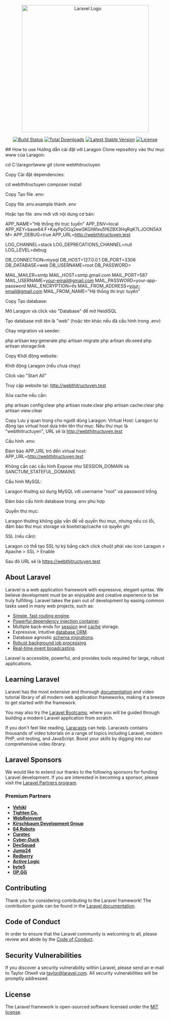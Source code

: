 <p align="center"><a href="https://laravel.com" target="_blank"><img src="https://raw.githubusercontent.com/laravel/art/master/logo-lockup/5%20SVG/2%20CMYK/1%20Full%20Color/laravel-logolockup-cmyk-red.svg" width="400" alt="Laravel Logo"></a></p>

<p align="center">
<a href="https://github.com/laravel/framework/actions"><img src="https://github.com/laravel/framework/workflows/tests/badge.svg" alt="Build Status"></a>
<a href="https://packagist.org/packages/laravel/framework"><img src="https://img.shields.io/packagist/dt/laravel/framework" alt="Total Downloads"></a>
<a href="https://packagist.org/packages/laravel/framework"><img src="https://img.shields.io/packagist/v/laravel/framework" alt="Latest Stable Version"></a>
<a href="https://packagist.org/packages/laravel/framework"><img src="https://img.shields.io/packagist/l/laravel/framework" alt="License"></a>
</p>
## How to use 
Hướng dẫn cài đặt với Laragon
Clone repository vào thư mục www của Laragon:

cd C:\laragon\www
git clone <repository-url> webthitructuyen

Copy
Cài đặt dependencies:

cd webthitructuyen
composer install

Copy
Tạo file .env:

Copy file .env.example thành .env

Hoặc tạo file .env mới với nội dung cơ bản:

APP_NAME="Hệ thống thi trực tuyến"
APP_ENV=local
APP_KEY=base64:F+KayPpOOq2ewSKGlWlxu5f6ZBX3HqRqK7LJOON5AXM=
APP_DEBUG=true
APP_URL=http://webthitructuyen.test

LOG_CHANNEL=stack
LOG_DEPRECATIONS_CHANNEL=null
LOG_LEVEL=debug

DB_CONNECTION=mysql
DB_HOST=127.0.0.1
DB_PORT=3306
DB_DATABASE=web
DB_USERNAME=root
DB_PASSWORD=

MAIL_MAILER=smtp
MAIL_HOST=smtp.gmail.com
MAIL_PORT=587
MAIL_USERNAME=your-email@gmail.com
MAIL_PASSWORD=your-app-password
MAIL_ENCRYPTION=tls
MAIL_FROM_ADDRESS=your-email@gmail.com
MAIL_FROM_NAME="Hệ thống thi trực tuyến"


Copy
Tạo database:

Mở Laragon và click vào "Database" để mở HeidiSQL

Tạo database mới tên là "web" (hoặc tên khác nếu đã cấu hình trong .env)

Chạy migration và seeder:

php artisan key:generate
php artisan migrate
php artisan db:seed
php artisan storage:link

Copy
Khởi động website:

Khởi động Laragon (nếu chưa chạy)

Click vào "Start All"

Truy cập website tại: http://webthitructuyen.test

Xóa cache nếu cần:

php artisan config:clear
php artisan route:clear
php artisan cache:clear
php artisan view:clear

Copy
Lưu ý quan trọng cho người dùng Laragon:
Virtual Host: Laragon tự động tạo virtual host dựa trên tên thư mục. Nếu thư mục là "webthitructuyen", URL sẽ là http://webthitructuyen.test

Cấu hình .env:

Đảm bảo APP_URL trỏ đến virtual host: APP_URL=http://webthitructuyen.test

Không cần các cấu hình Expose như SESSION_DOMAIN và SANCTUM_STATEFUL_DOMAINS

Cấu hình MySQL:

Laragon thường sử dụng MySQL với username "root" và password trống

Đảm bảo cấu hình database trong .env phù hợp

Quyền thư mục:

Laragon thường không gặp vấn đề về quyền thư mục, nhưng nếu có lỗi, đảm bảo thư mục storage và bootstrap/cache có quyền ghi

SSL (nếu cần):

Laragon có thể tạo SSL tự ký bằng cách click chuột phải vào icon Laragon > Apache > SSL > Enable

Sau đó URL sẽ là https://webthitructuyen.test


## About Laravel

Laravel is a web application framework with expressive, elegant syntax. We believe development must be an enjoyable and creative experience to be truly fulfilling. Laravel takes the pain out of development by easing common tasks used in many web projects, such as:

- [Simple, fast routing engine](https://laravel.com/docs/routing).
- [Powerful dependency injection container](https://laravel.com/docs/container).
- Multiple back-ends for [session](https://laravel.com/docs/session) and [cache](https://laravel.com/docs/cache) storage.
- Expressive, intuitive [database ORM](https://laravel.com/docs/eloquent).
- Database agnostic [schema migrations](https://laravel.com/docs/migrations).
- [Robust background job processing](https://laravel.com/docs/queues).
- [Real-time event broadcasting](https://laravel.com/docs/broadcasting).

Laravel is accessible, powerful, and provides tools required for large, robust applications.

## Learning Laravel

Laravel has the most extensive and thorough [documentation](https://laravel.com/docs) and video tutorial library of all modern web application frameworks, making it a breeze to get started with the framework.

You may also try the [Laravel Bootcamp](https://bootcamp.laravel.com), where you will be guided through building a modern Laravel application from scratch.

If you don't feel like reading, [Laracasts](https://laracasts.com) can help. Laracasts contains thousands of video tutorials on a range of topics including Laravel, modern PHP, unit testing, and JavaScript. Boost your skills by digging into our comprehensive video library.

## Laravel Sponsors

We would like to extend our thanks to the following sponsors for funding Laravel development. If you are interested in becoming a sponsor, please visit the [Laravel Partners program](https://partners.laravel.com).

### Premium Partners

- **[Vehikl](https://vehikl.com/)**
- **[Tighten Co.](https://tighten.co)**
- **[WebReinvent](https://webreinvent.com/)**
- **[Kirschbaum Development Group](https://kirschbaumdevelopment.com)**
- **[64 Robots](https://64robots.com)**
- **[Curotec](https://www.curotec.com/services/technologies/laravel/)**
- **[Cyber-Duck](https://cyber-duck.co.uk)**
- **[DevSquad](https://devsquad.com/hire-laravel-developers)**
- **[Jump24](https://jump24.co.uk)**
- **[Redberry](https://redberry.international/laravel/)**
- **[Active Logic](https://activelogic.com)**
- **[byte5](https://byte5.de)**
- **[OP.GG](https://op.gg)**

## Contributing

Thank you for considering contributing to the Laravel framework! The contribution guide can be found in the [Laravel documentation](https://laravel.com/docs/contributions).

## Code of Conduct

In order to ensure that the Laravel community is welcoming to all, please review and abide by the [Code of Conduct](https://laravel.com/docs/contributions#code-of-conduct).

## Security Vulnerabilities

If you discover a security vulnerability within Laravel, please send an e-mail to Taylor Otwell via [taylor@laravel.com](mailto:taylor@laravel.com). All security vulnerabilities will be promptly addressed.

## License

The Laravel framework is open-sourced software licensed under the [MIT license](https://opensource.org/licenses/MIT).

